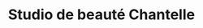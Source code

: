 ---
title: "Studio de beauté Chantelle"
url: /montreal/studio-de-beaute-chantelle/
shop: Kosmetik
---